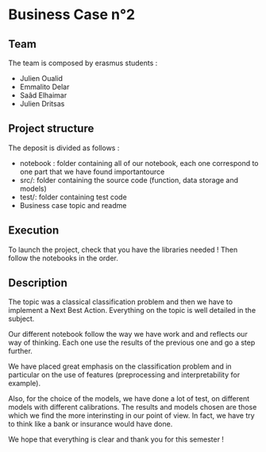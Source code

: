 # Business Case n°2

## Team

The team is composed by erasmus students :

* Julien Oualid
* Emmalito Delar
* Saâd Elhaimar
* Julien Dritsas

## Project structure

The deposit is divided as follows :

- notebook : folder containing all of our notebook, each one correspond to one part that we have found importantource
- src/: folder containing the source code (function, data storage and models)
- test/: folder containing test code
- Business case topic and readme

## Execution

To launch the project, check that you have the libraries needed ! Then follow the notebooks in the order. 

## Description

The topic was a classical classification problem and then we have to implement a Next Best Action. Everything on the topic is well detailed in the subject.

Our different notebook follow the way we have work and and reflects our way of thinking. Each one use the results of the previous one and go a step further. 

We have placed great emphasis on the classification problem and in particular on the use of features (preprocessing and interpretability for example).

Also, for the choice of the models, we have done a lot of test, on different models with different calibrations. The results and models chosen are those which we find the more interinsting in our point of view. In fact, we have try to think like a bank or insurance would have done.

We hope that everything is clear and thank you for this semester !
